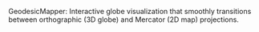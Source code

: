 GeodesicMapper: Interactive globe visualization that smoothly transitions between orthographic (3D globe) and Mercator (2D map) projections.
